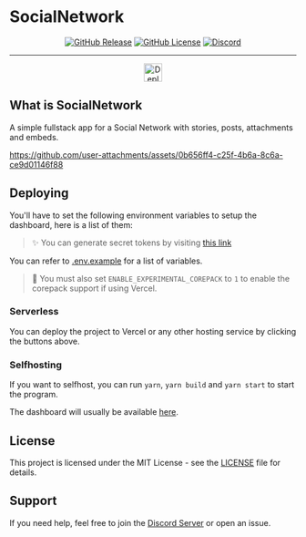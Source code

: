 # SocialNetwork

<div align="center">

[![GitHub Release](https://img.shields.io/github/v/release/Lorenzo0111/SocialNetwork)](https://github.com/Lorenzo0111/SocialNetwork/releases/latest)
[![GitHub License](https://img.shields.io/github/license/Lorenzo0111/SocialNetwork)](LICENSE)
[![Discord](https://img.shields.io/discord/1088775598337433662)](https://discord.gg/HT47UQXBqG)

  <hr />

<a href="https://vercel.com/new/clone?repository-url=https%3A%2F%2Fgithub.com%2FLorenzo0111%2FSocialNetwork&env=DATABASE_URL,NEXTAUTH_SECRET,DISCORD_CLIENT_ID,DISCORD_CLIENT_SECRET,UPLOADTHING_SECRET,UPLOADTHING_APP_ID&envDescription=All%20the%20Environment%20Variables%20needed%20for%20the%20app%20to%20work&envLink=https%3A%2F%2Fgithub.com%2FLorenzo0111%2FSocialNetwork%3Ftab%3Dreadme-ov-file%23deploying&project-name=social-network&repository-name=SocialNetwork"><img src="https://vercel.com/button" alt="Deploy with Vercel" height="32" /></a>

</div>

## What is SocialNetwork

A simple fullstack app for a Social Network with stories, posts, attachments and embeds.

https://github.com/user-attachments/assets/0b656ff4-c25f-4b6a-8c6a-ce9d01146f88

## Deploying

You'll have to set the following environment variables to setup the dashboard, here is a list of them:

> ✨ You can generate secret tokens by visiting [this link](https://generate-secret.vercel.app/32)

You can refer to [.env.example](.env.example) for a list of variables.

> 🚨 You must also set `ENABLE_EXPERIMENTAL_COREPACK` to `1` to enable the corepack support if using Vercel.

### Serverless

You can deploy the project to Vercel or any other hosting service by clicking the buttons above.

### Selfhosting

If you want to selfhost, you can run `yarn`, `yarn build` and `yarn start` to start the program.

The dashboard will usually be available [here](http://localhost:3000/).

## License

This project is licensed under the MIT License - see the [LICENSE](LICENSE) file for details.

## Support

If you need help, feel free to join the [Discord Server](https://discord.gg/HT47UQXBqG) or open an issue.
